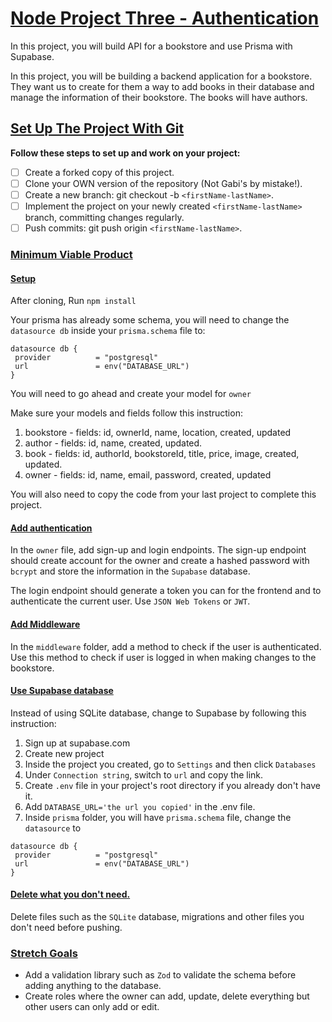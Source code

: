 
# [Node Project Three - Authentication](https://github.com/gabischool/Node-Project-Three-Authentication/blob/main/README.md#node-project-three---authentication)

In this project, you will build API for a bookstore and use Prisma with Supabase.

In this project, you will be building a backend application for a bookstore. They want us to create for them a way to add books in their database and manage the information of their bookstore. The books will have authors.

## [Set Up The Project With Git](https://github.com/gabischool/Node-Project-Three-Authentication/blob/main/README.md#set-up-the-project-with-git)

**Follow these steps to set up and work on your project:**

* [ ] Create a forked copy of this project.
* [ ] Clone your OWN version of the repository (Not Gabi's by mistake!).
* [ ] Create a new branch: git checkout -b `<firstName-lastName>`.
* [ ] Implement the project on your newly created `<firstName-lastName>` branch, committing changes regularly.
* [ ] Push commits: git push origin `<firstName-lastName>`.

### [Minimum Viable Product](https://github.com/gabischool/Node-Project-Three-Authentication/blob/main/README.md#minimum-viable-product)

#### [Setup](https://github.com/gabischool/Node-Project-Three-Authentication/blob/main/README.md#setup)

After cloning, Run `npm install`

Your prisma has already some schema, you will need to change the `datasource db` inside your `prisma.schema` file to:

```
datasource db {
 provider          = "postgresql"
 url               = env("DATABASE_URL")
}
```

You will need to go ahead and create your model for `owner`

Make sure your models and fields follow this instruction:

1. bookstore - fields: id, ownerId, name, location, created, updated
2. author - fields: id, name, created, updated.
3. book - fields: id, authorId, bookstoreId, title, price, image, created, updated.
4. owner - fields: id, name, email, password, created, updated

You will also need to copy the code from your last project to complete this project.

#### [Add authentication](https://github.com/gabischool/Node-Project-Three-Authentication/blob/main/README.md#add-authentication)

In the `owner` file, add sign-up and login endpoints. The sign-up endpoint should create account for the owner and create a hashed password with `bcrypt` and store the information in the `Supabase` database.

The login endpoint should generate a token you can for the frontend and to authenticate the current user. Use `JSON Web Tokens` or `JWT`.

#### [Add Middleware](https://github.com/gabischool/Node-Project-Three-Authentication/blob/main/README.md#add-middleware)

In the `middleware` folder, add a method to check if the user is authenticated. Use this method to check if user is logged in when making changes to the bookstore.

#### [Use Supabase database](https://github.com/gabischool/Node-Project-Three-Authentication/blob/main/README.md#use-supabase-database)

Instead of using SQLite database, change to Supabase by following this instruction:

1. Sign up at supabase.com
2. Create new project
3. Inside the project you created, go to `Settings` and then click `Databases`
4. Under `Connection string`, switch to `url` and copy the link.
5. Create `.env` file in your project's root directory if you already don't have it.
6. Add `DATABASE_URL='the url you copied'` in the .env file.
7. Inside `prisma` folder, you will have `prisma.schema` file, change the `datasource` to

```
datasource db {
 provider          = "postgresql"
 url               = env("DATABASE_URL")
}
```

#### [Delete what you don&#39;t need.](https://github.com/gabischool/Node-Project-Three-Authentication/blob/main/README.md#delete-what-you-dont-need)

Delete files such as the `SQLite` database, migrations and other files you don't need before pushing.

### [Stretch Goals](https://github.com/gabischool/Node-Project-Three-Authentication/blob/main/README.md#stretch-goals)

* Add a validation library such as `Zod` to validate the schema before adding anything to the database.
* Create roles where the owner can add, update, delete everything but other users can only add or edit.
